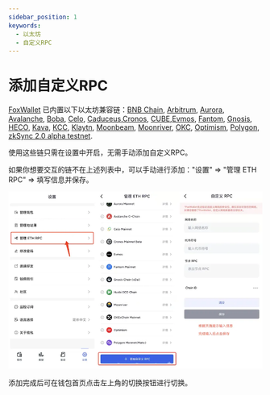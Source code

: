 ```yaml
---
sidebar_position: 1
keywords:
  - 以太坊
  - 自定义RPC
---
```


# 添加自定义RPC
[FoxWallet](https://foxwallet.com) 已内置以下以太坊兼容链：[BNB Chain](./bsc.md), [Arbitrum](./arbitrum.md), [Aurora](./aurora.md), [Avalanche](./avalanche.md), [Boba](./boba.md), [Celo](./celo.md), [Caduceus](./cmp.md),[Cronos](./cronos.md), [CUBE](./cube.md),[Evmos](./evmos.md), [Fantom](./fantom.md), [Gnosis](./gnosis.md), [HECO](./heco.md), [Kava](./kava.md), [KCC](./kcc.md), [Klaytn](./klay.md), [Moonbeam](./moonbeam.md), [Moonriver](./moonriver.md), [OKC](./okc.md), [Optimism](./optimism.md), [Polygon](./polygon.md), [zkSync 2.0 alpha testnet](./zksync-v2-alpha-testnet.md). 

使用这些链只需在设置中开启，无需手动添加自定义RPC。

如果你想要交互的链不在上述列表中，可以手动进行添加："设置" => "管理 ETH RPC" => 填写信息并保存。

![](../img/add-custom-rpc.webp)

添加完成后可在钱包首页点击左上角的切换按钮进行切换。